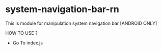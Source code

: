 # system-navigation-bar-rn

This is module for manipulation system navigation bar [ANDROID ONLY]

HOW TO USE ?
- Go To index.js
